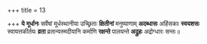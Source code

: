 +++
title = 13

+++
**ये** **मूर्धानः** सर्वेषां मूर्धस्थानीया उच्छ्रिताः **क्षितीनां** मनुष्याणाम् **अदब्धासः** अहिंसकाः **स्वयशसः** स्वायत्तकीर्तयः **व्रता** व्रतान्यस्मदीयानि कर्माणि **रक्षन्ते** पालयन्ते **अद्रुहः** अद्रोग्धारः सन्तः॥